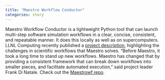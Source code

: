 ```yaml
---
title: "Maestro Workflow Conductor"
categories: story
---
```


Maestro Workflow Conductor is a lightweight Python tool that can launch multi-step software simulation workflows in a clear, concise, consistent, and repeatable manner. It does this locally as well as on supercomputers. LLNL Computing recently published a [project description](https://computing.llnl.gov/projects/maestro-workflow-conductor), highlighting the challenges in scientific workflows that Maestro solves. “Before Maestro, it took a long time to stand up new workflows. Maestro has changed that by providing a consistent framework that can break down workflows into smaller pieces, and facilitate automated execution,” said project leader Frank Di Natale. Check out the [Maestrowf repo](https://github.com/LLNL/maestrowf).
